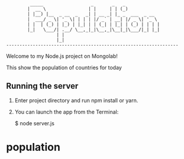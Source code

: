 			 _____                  _       _   _             
			|  __ \                | |     | | (_)            
			| |__) |__  _ __  _   _| | __ _| |_ _  ___  _ __  
			|  ___/ _ \| '_ \| | | | |/ _` | __| |/ _ \| '_ \ 
			| |  | (_) | |_) | |_| | | (_| | |_| | (_) | | | |
			|_|   \___/| .__/ \__,_|_|\__,_|\__|_|\___/|_| |_|
			           | |                                    
			           |_|           
    ----------------------------------------------------------------- 


Welcome to my Node.js project on Mongolab!

This show the population of countries for today

## Running the server


1) Enter project directory and run npm install or yarn.

2) You can launch the app from the Terminal:

    $ node server.js

# population
